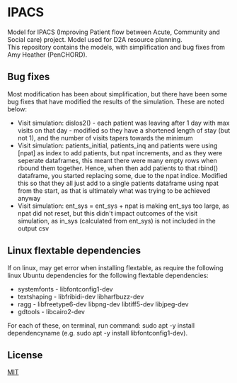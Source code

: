 # IPACS
Model for IPACS (Improving Patient flow between Acute, Community and Social care) project. Model used for D2A resource planning.  
This repository contains the models, with simplification and bug fixes from Amy Heather (PenCHORD).  

## Bug fixes  
Most modification has been about simplification, but there have been some bug fixes that have modified the results of the simulation. These are noted below:  
* Visit simulation: dislos2() - each patient was leaving after 1 day with max visits on that day - modified so they have a shortened length of stay (but not 1), and the number of visits tapers towards the minimum  
* Visit simulation: patients_initial, patients_inq and patients were using [npat] as index to add patients, but npat increments, and as they were seperate dataframes, this meant there were many empty rows when rbound them together. Hence, when then add patients to that rbind() dataframe, you started replacing some, due to the npat indice. Modified this so that they all just add to a single patients dataframe using npat from the start, as that is ultimately what was trying to be achieved anyway  
* Visit simulation: ent_sys = ent_sys + npat is making ent_sys too large, as npat did not reset, but this didn't impact outcomes of the visit simulation, as in_sys (calculated from ent_sys) is not included in the output csv  

## Linux flextable dependencies  
If on linux, may get error when installing flextable, as require the following linux Ubuntu dependencies for the following flextable dependencies:  
* systemfonts - libfontconfig1-dev  
* textshaping - libfribidi-dev libharfbuzz-dev  
* ragg - libfreetype6-dev libpng-dev libtiff5-dev libjpeg-dev  
* gdtools - libcairo2-dev  
  
For each of these, on terminal, run command: sudo apt -y install dependencyname (e.g. sudo apt -y install libfontconfig1-dev).  

## License  
[MIT](https://choosealicense.com/licenses/mit/)